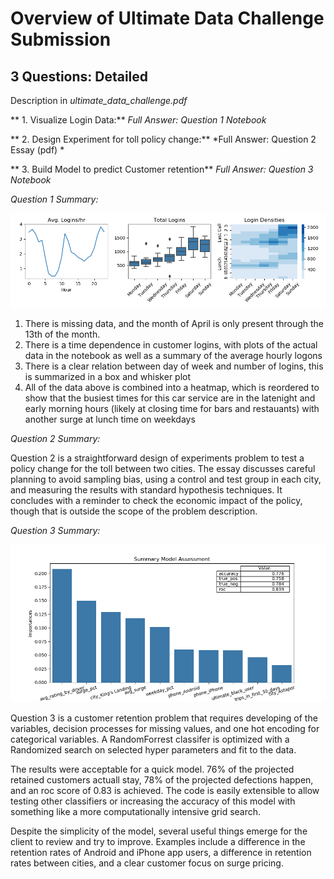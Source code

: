 
# Overview of Ultimate Data Challenge Submission

## 3 Questions:  Detailed
Description in *ultimate_data_challenge.pdf*



** 1. Visualize Login Data:**  *Full Answer: Question 1 Notebook*

** 2. Design Experiment for toll policy change:** *Full Answer: Question 2 Essay (pdf) *

** 3. Build Model to predict Customer retention**  *Full Answer: Question 3 Notebook*


*Question 1 Summary:*

![Summary](https://github.com/Bill-M123/Ultimate-Data-Challenge/blob/master/Overview.png)

1. There is missing data, and the month of April is only present through the 13th of the month.
2. There is a time dependence in customer logins, with plots of the actual data in the notebook as well as a summary of the average hourly logons
3. There is a clear relation between day of week and number of logins, this is summarized in a box and whisker plot
4. All of the data above is combined into a heatmap, which is reordered to show that the busiest times for this car service are in the latenight and early morning hours (likely at closing time for bars and restauants) with another surge at lunch time on weekdays



*Question 2 Summary:*
    
Question 2 is a straightforward design of experiments problem to test a policy change for the toll between two cities. The essay discusses careful planning to avoid sampling bias, using a control and test group in each city, and measuring the results with standard hypothesis techniques.  It concludes with a reminder to check the economic impact of the policy, though that is outside the scope of the problem description.

*Question 3 Summary:*

!['Summary'](https://github.com/Bill-M123/Ultimate-Data-Challenge/blob/master/Model%20Assessment2.png)

Question 3 is a customer retention problem that requires developing of the variables, decision processes for missing values, and one hot encoding for categorical variables.  A RandomForrest classifer is optimized with a Randomized search on selected hyper parameters and fit to the data.  

The results were acceptable for a quick model.  76% of the projected retained customers actuall stay, 78% of the projected defections happen, and an roc score of 0.83 is achieved.  The code is easily extensible to allow testing other classifiers or increasing the accuracy of this model with something like a more computationally intensive grid search.

Despite the simplicity of the model, several useful things emerge for the client to review and try to improve.  Examples include a difference in the retention rates of Android and iPhone app users, a difference in retention rates between cities, and a clear customer focus on surge pricing.
